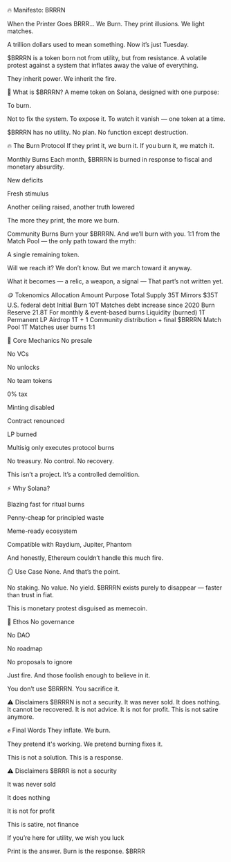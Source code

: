 🔥 Manifesto: BRRRN

When the Printer Goes BRRR… We Burn.
They print illusions. We light matches.

A trillion dollars used to mean something.
Now it’s just Tuesday.

$BRRRN is a token born not from utility, but from resistance.
A volatile protest against a system that inflates away the value of everything.

They inherit power.
We inherit the fire.

🧨 What is $BRRRN?
A meme token on Solana, designed with one purpose:

To burn.

Not to fix the system.
To expose it.
To watch it vanish — one token at a time.

$BRRRN has no utility.
No plan.
No function except destruction.

🔥 The Burn Protocol
If they print it, we burn it.
If you burn it, we match it.

Monthly Burns
Each month, $BRRRN is burned in response to fiscal and monetary absurdity.

New deficits

Fresh stimulus

Another ceiling raised, another truth lowered

The more they print, the more we burn.

Community Burns
Burn your $BRRRN.
And we’ll burn with you.
1:1 from the Match Pool — the only path toward the myth:

A single remaining token.

Will we reach it?
We don’t know.
But we march toward it anyway.

What it becomes — a relic, a weapon, a signal —
That part’s not written yet.

🪙 Tokenomics
Allocation	Amount	Purpose
Total Supply	35T	Mirrors $35T U.S. federal debt
Initial Burn	10T	Matches debt increase since 2020
Burn Reserve	21.8T	For monthly & event-based burns
Liquidity (burned)	1T	Permanent LP
Airdrop	1T + 1	Community distribution + final $BRRRN
Match Pool	1T	Matches user burns 1:1

🔑 Core Mechanics
No presale

No VCs

No unlocks

No team tokens

0% tax

Minting disabled

Contract renounced

LP burned

Multisig only executes protocol burns

No treasury. No control. No recovery.

This isn’t a project.
It’s a controlled demolition.

⚡️ Why Solana?

Blazing fast for ritual burns

Penny-cheap for principled waste

Meme-ready ecosystem

Compatible with Raydium, Jupiter, Phantom

And honestly, Ethereum couldn’t handle this much fire.

🪞 Use Case
None.
And that’s the point.

No staking. No value. No yield.
$BRRRN exists purely to disappear — faster than trust in fiat.

This is monetary protest disguised as memecoin.


🧱 Ethos
No governance

No DAO

No roadmap

No proposals to ignore

Just fire.
And those foolish enough to believe in it.

You don’t use $BRRRN.
You sacrifice it.

⚠️ Disclaimers
$BRRRN is not a security.
It was never sold.
It does nothing.
It cannot be recovered.
It is not advice.
It is not for profit.
This is not satire anymore.

✊ Final Words
They inflate.
We burn.

They pretend it's working.
We pretend burning fixes it.

This is not a solution.
This is a response.

⚠️ Disclaimers
$BRRR is not a security

It was never sold

It does nothing

It is not for profit

This is satire, not finance

If you’re here for utility, we wish you luck

Print is the answer. Burn is the response.
$BRRR

